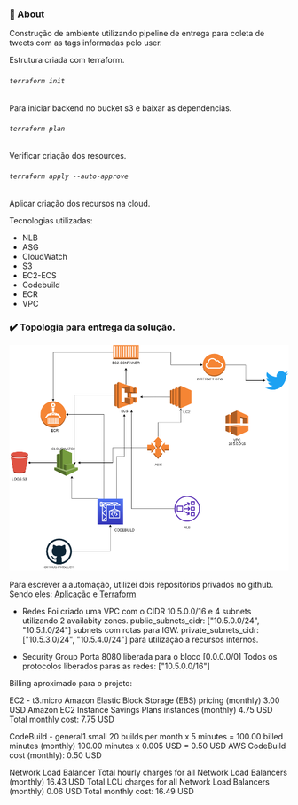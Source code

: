 
### :page_with_curl: About
Construção de ambiente utilizando pipeline de entrega para coleta de tweets com as tags informadas pelo user.

Estrutura criada com terraform. 

###### `terraform init`
Para iniciar backend no bucket s3 e baixar as dependencias.

###### `terraform plan`
Verificar criação dos resources.

###### `terraform apply --auto-approve`
Aplicar criação dos recursos na cloud.

Tecnologias utilizadas:
* NLB
* ASG
* CloudWatch
* S3
* EC2-ECS
* Codebuild
* ECR
* VPC

### :heavy_check_mark: Topologia para entrega da solução.

<p align="center">
  <img alt="" src="https://github.com/felipteixeira/terraform-twitter-project/blob/master/env/aws.png">
</p>

Para escrever a automação, utilizei dois repositórios privados no github.  
Sendo eles: [Aplicação](https://github.com/felipteixeira/twitter-app) e
[Terraform](https://github.com/felipteixeira/terraform-twitter-project)

* Redes
    Foi criado uma VPC com o CIDR 10.5.0.0/16 e 4 subnets utilizando 2 availabity zones.
    public_subnets_cidr: ["10.5.0.0/24", "10.5.1.0/24"] subnets com rotas para IGW.
    private_subnets_cidr: ["10.5.3.0/24", "10.5.4.0/24"] para utilização a recursos internos.

* Security Group 
    Porta 8080 liberada para o bloco [0.0.0.0/0]
    Todos os protocolos liberados paras as redes: ["10.5.0.0/16"]

Billing aproximado para o projeto:

EC2 - t3.micro
Amazon Elastic Block Storage (EBS) pricing (monthly)
3.00 USD
Amazon EC2 Instance Savings Plans instances (monthly)
4.75 USD
Total monthly cost: 7.75 USD

CodeBuild - general1.small
20 builds per month x 5 minutes = 100.00 billed minutes (monthly)
100.00 minutes x 0.005 USD = 0.50 USD
AWS CodeBuild cost (monthly): 0.50 USD

Network Load Balancer
Total hourly charges for all Network Load Balancers (monthly)
16.43 USD
Total LCU charges for all Network Load Balancers (monthly)
0.06 USD
Total monthly cost: 16.49 USD